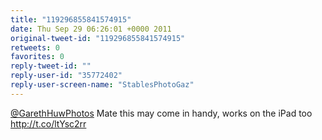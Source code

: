 ```yaml
---
title: "119296855841574915"
date: Thu Sep 29 06:26:01 +0000 2011
original-tweet-id: "119296855841574915"
retweets: 0
favorites: 0
reply-tweet-id: ""
reply-user-id: "35772402"
reply-user-screen-name: "StablesPhotoGaz"
---
```

<a href="https://twitter.com/GarethHuwPhotos">@GarethHuwPhotos</a> Mate this may come in handy, works on the iPad too http://t.co/ltYsc2rr
